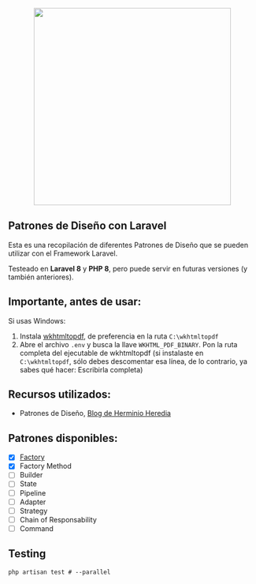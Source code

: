 <p align="center"><a href="https://laravel.com" target="_blank"><img src="https://raw.githubusercontent.com/laravel/art/master/logo-lockup/5%20SVG/2%20CMYK/1%20Full%20Color/laravel-logolockup-cmyk-red.svg" width="400"></a></p>

## Patrones de Diseño con Laravel

Esta es una recopilación de diferentes Patrones de Diseño que se pueden utilizar con el Framework Laravel.

Testeado en **Laravel 8** y **PHP 8**, pero puede servir en futuras versiones (y también anteriores).

## Importante, antes de usar:

Si usas Windows:
1. Instala [wkhtmltopdf](https://wkhtmltopdf.org/downloads.html), de preferencia en la ruta ```C:\wkhtmltopdf``` 
2. Abre el archivo `.env` y busca la llave `WKHTML_PDF_BINARY`. Pon la ruta completa del ejecutable de wkhtmltopdf (si instalaste en ```C:\wkhtmltopdf```, sólo debes descomentar esa línea, de lo contrario, ya sabes qué hacer: Escribirla completa)

## Recursos utilizados:
- Patrones de Diseño, [Blog de Herminio Heredia](https://herminioheredia.com.mx/)

## Patrones disponibles:
- [x] [Factory](https://github.com/sebacarrasco93/patrones-laravel/commit/16c29acafb6f4136ff0b52b121e8d215e2092890)
- [x] Factory Method
- [ ] Builder
- [ ] State
- [ ] Pipeline
- [ ] Adapter
- [ ] Strategy
- [ ] Chain of Responsability
- [ ] Command

## Testing
```shell
php artisan test # --parallel
```
